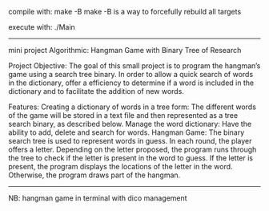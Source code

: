 compile with: make -B
make -B is a way to forcefully rebuild all targets

execute with: ./Main

*************************************************************************************************
mini project Algorithmic: Hangman Game with Binary Tree of Research

Project Objective:
The goal of this small project is to program the hangman’s game using a search tree
binary. In order to allow a quick search of words in the dictionary, offer a
efficiency to determine if a word is included in the dictionary and to facilitate the addition of
new words.

Features:
Creating a dictionary of words in a tree form: The different words
of the game will be stored in a text file and then represented as a tree
search binary, as described below.
Manage the word dictionary: Have the ability to add, delete and
search for words.
Hangman Game: The binary search tree is used to represent words in
guess. In each round, the player offers a letter. Depending on the letter
proposed, the program runs through the tree to check if the letter is present in the
word to guess. If the letter is present, the program displays the locations of the
letter in the word. Otherwise, the program draws part of the hangman.

*************************************************************************************************

NB: hangman game in terminal with 
dico management 
